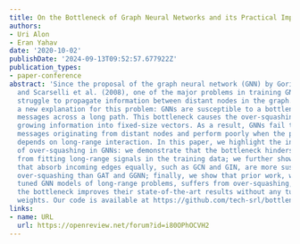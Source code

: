 ```yaml
---
title: On the Bottleneck of Graph Neural Networks and its Practical Implications
authors:
- Uri Alon
- Eran Yahav
date: '2020-10-02'
publishDate: '2024-09-13T09:52:57.677922Z'
publication_types:
- paper-conference
abstract: 'Since the proposal of the graph neural network (GNN) by Gori et al. (2005)
  and Scarselli et al. (2008), one of the major problems in training GNNs was their
  struggle to propagate information between distant nodes in the graph. We propose
  a new explanation for this problem: GNNs are susceptible to a bottleneck when aggregating
  messages across a long path. This bottleneck causes the over-squashing of exponentially
  growing information into fixed-size vectors. As a result, GNNs fail to propagate
  messages originating from distant nodes and perform poorly when the prediction task
  depends on long-range interaction. In this paper, we highlight the inherent problem
  of over-squashing in GNNs: we demonstrate that the bottleneck hinders popular GNNs
  from fitting long-range signals in the training data; we further show that GNNs
  that absorb incoming edges equally, such as GCN and GIN, are more susceptible to
  over-squashing than GAT and GGNN; finally, we show that prior work, which extensively
  tuned GNN models of long-range problems, suffers from over-squashing, and that breaking
  the bottleneck improves their state-of-the-art results without any tuning or additional
  weights. Our code is available at https://github.com/tech-srl/bottleneck/ .'
links:
- name: URL
  url: https://openreview.net/forum?id=i80OPhOCVH2
---
```

